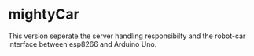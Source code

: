 # mightyCar 
This version seperate the server handling responsibilty and the robot-car interface between esp8266 and Arduino Uno.
